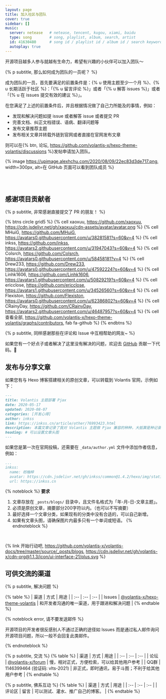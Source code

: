 ```yaml
---
layout: page
title: 加入社区与团队
cover: true
sidebar: []
music:
  server: netease   # netease, tencent, kugou, xiami, baidu
  type: song        # song, playlist, album, search, artist
  id: 41630480      # song id / playlist id / album id / search keyword
  autoplay: true
---
```


开源项目越多人参与就越有生命力，希望有兴趣的小伙伴可以加入团队～

{% p subtitle, 那么如何成为团队的一员呢？ %}

成为团队的一员，首先要满足的前置条件是：{% u 使用主题至少一个月 %}、{% u 长期活跃于社区 %}：「{% u 留言评论 %}」或者「{% u 解答 issues %}」或者「{% u 在 issues 提交有效的建议 %}」。

在您满足了上述的前置条件后，并且根据情况做了自己力所能及的事情，例如：

- 发现和解决问题如提 issue 或者解答 issue 或者提交 PR
- 完善文档、纠正文档错误、语病、翻译问题等
- 发布文章推荐主题
- 发布相关文章并转载外链到官网或者直接在官网发布文章

则可以在{% btn, 论坛, https://github.com/volantis-x/hexo-theme-volantis/discussions %}发帖申请加入团队。

{% image https://upimage.alexhchu.com/2020/08/09/22ec83d3de717.png, width=300px, alt=在 GitHub 页面可以看到团队成员 %}


<!-- more -->

<br><br>

## 感谢项目贡献者

{% p subtitle, 非常感谢直接提交了 PR 的朋友！ %}

{% btns circle grid5 %}
{% cell xaoxuu, https://github.com/xaoxuu, https://cdn.jsdelivr.net/gh/xaoxuu/cdn-assets/avatar/avatar.png %}
{% cell MHuiG, https://github.com/MHuiG, https://avatars0.githubusercontent.com/u/38281581?s=60&v=4 %}
{% cell inkss, https://github.com/inkss, https://avatars2.githubusercontent.com/u/31947043?s=60&v=4 %}
{% cell Colsrch, https://github.com/Colsrch, https://avatars0.githubusercontent.com/u/58458181?v=4 %}
{% cell Drew233, https://github.com/Drew233, https://avatars0.githubusercontent.com/u/47592224?s=60&v=4 %}
{% cell Linhk1606, https://github.com/Linhk1606, https://avatars1.githubusercontent.com/u/50829219?s=60&v=4 %}
{% cell ericclose, https://github.com/ericclose, https://avatars1.githubusercontent.com/u/34526560?s=60&v=4 %}
{% cell Flexiston, https://github.com/Flexiston, https://avatars0.githubusercontent.com/u/62386802?s=60&v=4 %}
{% cell CRainyDay, https://github.com/CRainyDay, https://avatars2.githubusercontent.com/u/46487957?s=60&v=4 %}
{% cell 查看全部, https://github.com/volantis-x/hexo-theme-volantis/graphs/contributors, fab fa-github %}
{% endbtns %}

{% p subtitle, 同样感谢那些在评论和 Issue 中互相帮助的网友~ %}

如果您有一个好点子或者解决了这里没有解决的问题，欢迎去 [GitHub](https://github.com/volantis-x/hexo-theme-volantis/) 贡献一下代码。👏

## 发布与分享文章

如果您有与 Hexo 博客搭建相关的原创文章，可以转载到 Volantis 官网，示例如下：

```md _posts/blogs/2020-05-17-pjax.md
---
title: Volantis 主题部署 Pjax
date: 2020-05-17
updated: 2020-08-07
categories: [开发心得]
author: inkss
link: https://inkss.cn/article/other/76993423.html
description: 本篇文章记录了我对 Volantis 主题做 Pjax 兼容的种种，大抵算是种记录吧~
headimg: # 可以设置文章头图
---
```

如果您是第一次在官网投稿，还需要在 `_data/author.yml` 文件中添加作者信息，例如：

```yaml _data/author.yml
...
inkss:
  name: 枋柚梓
  avatar: https://cdn.jsdelivr.net/gh/inkss/common@1.4.2/hexo/img/static/avatar.jpg
  url: https://inkss.cn
```


{% noteblock %}
**要求**
1. 文章存放在 `_posts/blogs/` 目录中，且文件名格式为「年-月-日-文章主题」。
2. 必须是原创文章，摘要部分200字符以内。（也可以不写摘要）
3. 最好选择一个文章分类，如果现有的分类中没有合适的，可以自己新增。
4. 如果有文章头图，请确保图片内最多只有一个单词或短语。
{% endnoteblock %}

<br>

{% link 开始行动吧, https://github.com/volantis-x/volantis-docs/tree/master/source/_posts/blogs, https://cdn.jsdelivr.net/gh/volantis-x/cdn-org@1.1.3/icon/ui-interface-21/plus.svg  %}


## 可供交流的渠道

{% p subtitle, 解决问题 %}

{% table %}
| 渠道 | 方式 | 用途 |
| :-- | :-- | :-- |
| Issues | [@volantis-x/hexo-theme-volantis](https://github.com/volantis-x/hexo-theme-volantis/issues/) | 和开发者沟通的唯一渠道，用于跟进和解决问题 |
{% endtable %}

{% noteblock error, 请不要发送邮件 %}

开源项目的开发者很反感别人不通过正确的途径如 Issues 而是通过私人邮件询问开源项目问题，所以一般不会回复此类邮件。

{% endnoteblock %}

{% p subtitle, 交流 %}
{% table %}
| 渠道 | 方式 | 用途 |
| :-- | :-- | :-- |
| 论坛 | [@volantis-x/forum](https://github.com/volantis-x/forum/issues/) | 慢，相对正式，方便检索，可以给其他用户参考 |
| QQ群 | 1146399464 (验证码: <psw>vlts-2021</psw>) | 非正式，即时通讯，易于斗图；不利于给其他用户参考 |
{% endtable %}

{% p subtitle, 佛系互动 %}
{% table %}
| 渠道 | 方式 | 用途 |
| :-- | :-- | :-- |
| 评论区 | 留言 | 可以测试、灌水、推广自己的博客。 |
{% endtable %}
